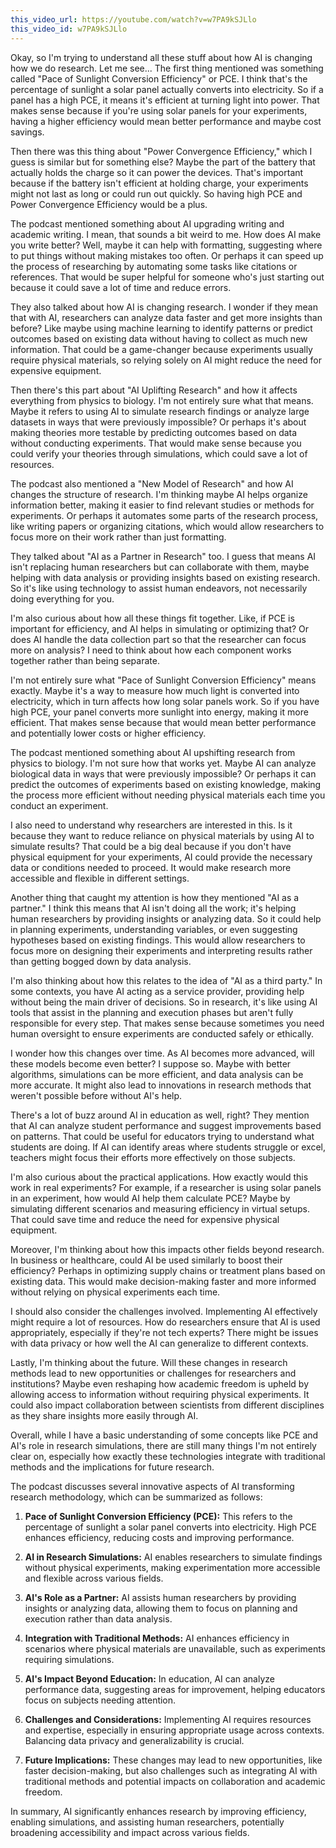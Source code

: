 ```yaml
---
this_video_url: https://youtube.com/watch?v=w7PA9kSJLlo
this_video_id: w7PA9kSJLlo
---
```

<think>
Okay, so I'm trying to understand all these stuff about how AI is changing how we do research. Let me see... The first thing mentioned was something called "Pace of Sunlight Conversion Efficiency" or PCE. I think that's the percentage of sunlight a solar panel actually converts into electricity. So if a panel has a high PCE, it means it's efficient at turning light into power. That makes sense because if you're using solar panels for your experiments, having a higher efficiency would mean better performance and maybe cost savings.

Then there was this thing about "Power Convergence Efficiency," which I guess is similar but for something else? Maybe the part of the battery that actually holds the charge so it can power the devices. That's important because if the battery isn't efficient at holding charge, your experiments might not last as long or could run out quickly. So having high PCE and Power Convergence Efficiency would be a plus.

The podcast mentioned something about AI upgrading writing and academic writing. I mean, that sounds a bit weird to me. How does AI make you write better? Well, maybe it can help with formatting, suggesting where to put things without making mistakes too often. Or perhaps it can speed up the process of researching by automating some tasks like citations or references. That would be super helpful for someone who's just starting out because it could save a lot of time and reduce errors.

They also talked about how AI is changing research. I wonder if they mean that with AI, researchers can analyze data faster and get more insights than before? Like maybe using machine learning to identify patterns or predict outcomes based on existing data without having to collect as much new information. That could be a game-changer because experiments usually require physical materials, so relying solely on AI might reduce the need for expensive equipment.

Then there's this part about "AI Uplifting Research" and how it affects everything from physics to biology. I'm not entirely sure what that means. Maybe it refers to using AI to simulate research findings or analyze large datasets in ways that were previously impossible? Or perhaps it's about making theories more testable by predicting outcomes based on data without conducting experiments. That would make sense because you could verify your theories through simulations, which could save a lot of resources.

The podcast also mentioned a "New Model of Research" and how AI changes the structure of research. I'm thinking maybe AI helps organize information better, making it easier to find relevant studies or methods for experiments. Or perhaps it automates some parts of the research process, like writing papers or organizing citations, which would allow researchers to focus more on their work rather than just formatting.

They talked about "AI as a Partner in Research" too. I guess that means AI isn't replacing human researchers but can collaborate with them, maybe helping with data analysis or providing insights based on existing research. So it's like using technology to assist human endeavors, not necessarily doing everything for you.

I'm also curious about how all these things fit together. Like, if PCE is important for efficiency, and AI helps in simulating or optimizing that? Or does AI handle the data collection part so that the researcher can focus more on analysis? I need to think about how each component works together rather than being separate.

I'm not entirely sure what "Pace of Sunlight Conversion Efficiency" means exactly. Maybe it's a way to measure how much light is converted into electricity, which in turn affects how long solar panels work. So if you have high PCE, your panel converts more sunlight into energy, making it more efficient. That makes sense because that would mean better performance and potentially lower costs or higher efficiency.

The podcast mentioned something about AI upshifting research from physics to biology. I'm not sure how that works yet. Maybe AI can analyze biological data in ways that were previously impossible? Or perhaps it can predict the outcomes of experiments based on existing knowledge, making the process more efficient without needing physical materials each time you conduct an experiment.

I also need to understand why researchers are interested in this. Is it because they want to reduce reliance on physical materials by using AI to simulate results? That could be a big deal because if you don't have physical equipment for your experiments, AI could provide the necessary data or conditions needed to proceed. It would make research more accessible and flexible in different settings.

Another thing that caught my attention is how they mentioned "AI as a partner." I think this means that AI isn't doing all the work; it's helping human researchers by providing insights or analyzing data. So it could help in planning experiments, understanding variables, or even suggesting hypotheses based on existing findings. This would allow researchers to focus more on designing their experiments and interpreting results rather than getting bogged down by data analysis.

I'm also thinking about how this relates to the idea of "AI as a third party." In some contexts, you have AI acting as a service provider, providing help without being the main driver of decisions. So in research, it's like using AI tools that assist in the planning and execution phases but aren't fully responsible for every step. That makes sense because sometimes you need human oversight to ensure experiments are conducted safely or ethically.

I wonder how this changes over time. As AI becomes more advanced, will these models become even better? I suppose so. Maybe with better algorithms, simulations can be more efficient, and data analysis can be more accurate. It might also lead to innovations in research methods that weren't possible before without AI's help.

There's a lot of buzz around AI in education as well, right? They mention that AI can analyze student performance and suggest improvements based on patterns. That could be useful for educators trying to understand what students are doing. If AI can identify areas where students struggle or excel, teachers might focus their efforts more effectively on those subjects.

I'm also curious about the practical applications. How exactly would this work in real experiments? For example, if a researcher is using solar panels in an experiment, how would AI help them calculate PCE? Maybe by simulating different scenarios and measuring efficiency in virtual setups. That could save time and reduce the need for expensive physical equipment.

Moreover, I'm thinking about how this impacts other fields beyond research. In business or healthcare, could AI be used similarly to boost their efficiency? Perhaps in optimizing supply chains or treatment plans based on existing data. This would make decision-making faster and more informed without relying on physical experiments each time.

I should also consider the challenges involved. Implementing AI effectively might require a lot of resources. How do researchers ensure that AI is used appropriately, especially if they're not tech experts? There might be issues with data privacy or how well the AI can generalize to different contexts.

Lastly, I'm thinking about the future. Will these changes in research methods lead to new opportunities or challenges for researchers and institutions? Maybe even reshaping how academic freedom is upheld by allowing access to information without requiring physical experiments. It could also impact collaboration between scientists from different disciplines as they share insights more easily through AI.

Overall, while I have a basic understanding of some concepts like PCE and AI's role in research simulations, there are still many things I'm not entirely clear on, especially how exactly these technologies integrate with traditional methods and the implications for future research.
</think>

The podcast discusses several innovative aspects of AI transforming research methodology, which can be summarized as follows:

1. **Pace of Sunlight Conversion Efficiency (PCE):** This refers to the percentage of sunlight a solar panel converts into electricity. High PCE enhances efficiency, reducing costs and improving performance.

2. **AI in Research Simulations:** AI enables researchers to simulate findings without physical experiments, making experimentation more accessible and flexible across various fields.

3. **AI's Role as a Partner:** AI assists human researchers by providing insights or analyzing data, allowing them to focus on planning and execution rather than data analysis.

4. **Integration with Traditional Methods:** AI enhances efficiency in scenarios where physical materials are unavailable, such as experiments requiring simulations.

5. **AI's Impact Beyond Education:** In education, AI can analyze performance data, suggesting areas for improvement, helping educators focus on subjects needing attention.

6. **Challenges and Considerations:** Implementing AI requires resources and expertise, especially in ensuring appropriate usage across contexts. Balancing data privacy and generalizability is crucial.

7. **Future Implications:** These changes may lead to new opportunities, like faster decision-making, but also challenges such as integrating AI with traditional methods and potential impacts on collaboration and academic freedom.

In summary, AI significantly enhances research by improving efficiency, enabling simulations, and assisting human researchers, potentially broadening accessibility and impact across various fields.
